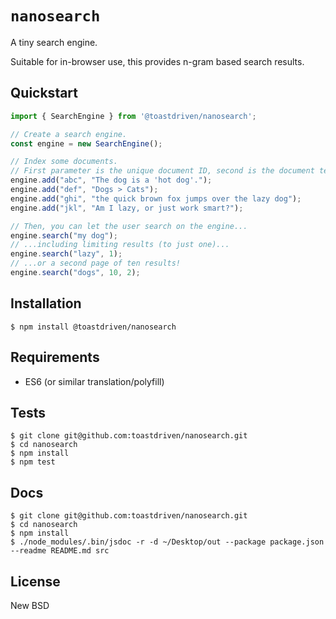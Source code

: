# `nanosearch`

A tiny search engine.

Suitable for in-browser use, this provides n-gram based search results.


## Quickstart

```js
import { SearchEngine } from '@toastdriven/nanosearch';

// Create a search engine.
const engine = new SearchEngine();

// Index some documents.
// First parameter is the unique document ID, second is the document text.
engine.add("abc", "The dog is a 'hot dog'.");
engine.add("def", "Dogs > Cats");
engine.add("ghi", "the quick brown fox jumps over the lazy dog");
engine.add("jkl", "Am I lazy, or just work smart?");

// Then, you can let the user search on the engine...
engine.search("my dog");
// ...including limiting results (to just one)...
engine.search("lazy", 1);
// ...or a second page of ten results!
engine.search("dogs", 10, 2);
```


## Installation

`$ npm install @toastdriven/nanosearch`


## Requirements

* ES6 (or similar translation/polyfill)


## Tests

```shell
$ git clone git@github.com:toastdriven/nanosearch.git
$ cd nanosearch
$ npm install
$ npm test
```


## Docs

```shell
$ git clone git@github.com:toastdriven/nanosearch.git
$ cd nanosearch
$ npm install
$ ./node_modules/.bin/jsdoc -r -d ~/Desktop/out --package package.json --readme README.md src
```


## License

New BSD
